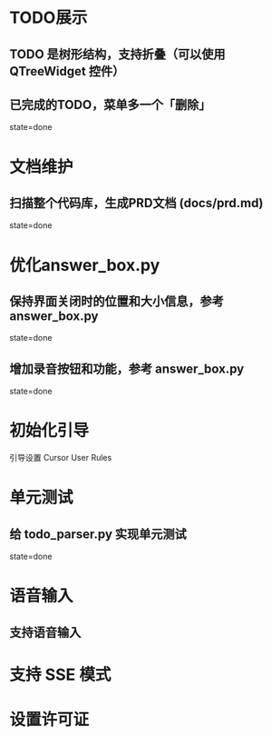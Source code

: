 # TODO展示

## TODO 是树形结构，支持折叠（可以使用 QTreeWidget 控件）

## 已完成的TODO，菜单多一个「删除」
state=done

# 文档维护

## 扫描整个代码库，生成PRD文档 (docs/prd.md)
state=done

# 优化answer_box.py

## 保持界面关闭时的位置和大小信息，参考 answer_box.py
state=done

## 增加录音按钮和功能，参考 answer_box.py
state=done

# 初始化引导
引导设置 Cursor User Rules

# 单元测试

## 给 todo_parser.py 实现单元测试
state=done

# 语音输入

## 支持语音输入

# 支持 SSE 模式

# 设置许可证
